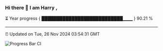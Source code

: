 ### Hi there 👋 I am Harry , 

⏳ Year progress { ███████████████████████████▁▁▁ } 90.21 %

---

⏰ Updated on Tue, 26 Nov 2024 03:54:31 GMT

![Progress Bar CI](https://github.com/duykhang68/duykhang68/workflows/Progress%20Bar%20CI/badge.svg)
